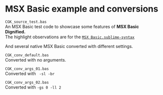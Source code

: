 # MSX Basic example and conversions

`CGK_source_test.bas`  
An MSX Basic test code to showcase some features of **MSX Basic Dignified.**  
The highlight observations are for the [`MSX Basic.sublime-syntax`](https://github.com/farique1/msx-basic-dignified/tree/master/SublimeTools)

And several native MSX Basic converted with different settings.

`CGK_conv_default.bas`  
Converted with no arguments.  

`CGK_conv_args_01.bas`  
Converted with ` -sl -br`

`CGK_conv_args_02.bas`  
Converted with `-gs 0 -ll 2`
